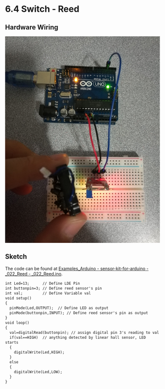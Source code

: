 # 6.4 Switch - Reed

## Hardware Wiring

![Reed](../../Examples/sensor-kit-for-arduino/022_reed.jpg)


## Sketch

The code can be found at [Examples_Arduino - sensor-kit-for-arduino - _022_Reed - _022_Reed.ino](https://github.com/LongerVisionRobot/Examples_Arduino/blob/master/sensor-kit-for-arduino/_022_Reed/_022_Reed.ino).
```
int Led=13;      // Define LDE Pin
int buttonpin=3; // Define reed sensor's pin
int val;         // Define Variable val
void setup()
{
  pinMode(Led,OUTPUT);  // Define LED as output
  pinMode(buttonpin,INPUT); // Define reed sensor's pin as output
}
void loop()
{
  val=digitalRead(buttonpin); // assign digital pin 3's reading to val
  if(val==HIGH)  // anything detected by linear hall sensor, LED starts
  {
    digitalWrite(Led,HIGH);
  }
  else
  {
    digitalWrite(Led,LOW);
  }
}
```